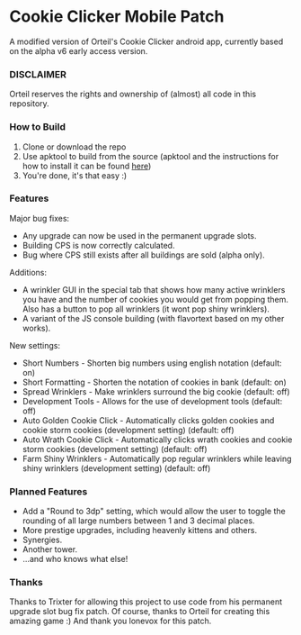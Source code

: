# Cookie Clicker Mobile Patch
A modified version of Orteil's Cookie Clicker android app, currently based on the alpha v6 early access version.

### DISCLAIMER
Orteil reserves the rights and ownership of (almost) all code in this repository.

### How to Build
1. Clone or download the repo
2. Use apktool to build from the source (apktool and the instructions for how to install it can be found [here](https://ibotpeaches.github.io/Apktool/))
3. You're done, it's that easy :)

### Features
Major bug fixes:
- Any upgrade can now be used in the permanent upgrade slots.
- Building CPS is now correctly calculated.
- Bug where CPS still exists after all buildings are sold (alpha only).


Additions:
- A wrinkler GUI in the special tab that shows how many active wrinklers you have and the number of cookies you would get from popping them. Also has a button to pop all wrinklers (it wont pop shiny wrinklers).
- A variant of the JS console building (with flavortext based on my other works).

New settings:
- Short Numbers - Shorten big numbers using english notation (default: on)
- Short Formatting - Shorten the notation of cookies in bank (default: on)
- Spread Wrinklers - Make wrinklers surround the big cookie (default: off)
- Development Tools - Allows for the use of development tools (default: off)
- Auto Golden Cookie Click - Automatically clicks golden cookies and cookie storm cookies (development setting) (default: off)
- Auto Wrath Cookie Click - Automatically clicks wrath cookies and cookie storm cookies (development setting) (default: off)
- Farm Shiny Wrinklers - Automatically pop regular wrinklers while leaving shiny wrinklers (development setting) (default: off)

### Planned Features
- Add a "Round to 3dp" setting, which would allow the user to toggle the rounding of all large numbers between 1 and 3 decimal places.
- More prestige upgrades, including heavenly kittens and others.
- Synergies.
- Another tower.
- ...and who knows what else!

### Thanks
Thanks to Trixter for allowing this project to use code from his permanent upgrade slot bug fix patch.
Of course, thanks to Orteil for creating this amazing game :)
And thank you lonevox for this patch.
